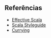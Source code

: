 ## Referências

- [Effective Scala](http://twitter.github.io/effectivescala/)
- [Scala Styleguide](http://docs.scala-lang.org/style/)
- [Currying](https://en.wikipedia.org/wiki/Currying)
